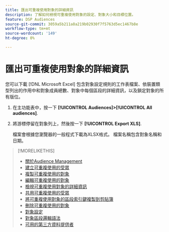```yaml
---
title: 匯出可重複使用對象的詳細資訊
description: 了解如何檢視可重複使用對象的設定、對象大小和目標位置。
feature: DSP Audiences
source-git-commit: 3059a5b211a8a219b02930f7f5763d5ec1467b8e
workflow-type: tm+mt
source-wordcount: '149'
ht-degree: 0%

---
```


# 匯出可重複使用對象的詳細資訊

您可以下載 [!DNL Microsoft Excel] 包含對象設定規則的工作表檔案、依裝置類型列出的作用中和對象成員總數、對象中每個區段的詳細資訊，以及鎖定對象的所有版位。

1. 在主功能表中，按一下 **[!UICONTROL Audiences]>[!UICONTROL All audiences]**.

1. 將游標停留在對象列上，然後按一下 **[!UICONTROL Export XLS]**.

   檔案會根據您瀏覽器的一般程式下載為XLSX格式。 檔案名稱包含對象名稱和日期。

>[!MORELIKETHIS]
>
>* [關於Audience Management](audience-about.md)
>* [建立可重複使用的受眾](reusable-audience-create.md)
>* [複製可重複使用的對象](reusable-audience-duplicate.md)
>* [編輯可重複使用的對象](reusable-audience-edit.md)
>* [檢視可重複使用對象的詳細資訊](reusable-audience-view-details.md)
>* [共用可重複使用的受眾](reusable-audience-share.md)
>* [將可重複使用對象的區段索引鍵複製到剪貼簿](reusable-audience-clipboard.md)
>* [刪除可重複使用的對象](reusable-audience-delete.md)
>* [對象設定](audience-settings.md)
>* [對象區段邏輯語法](audience-segment-logic-syntax.md)
>* [可用的第三方資料提供者](third-party-data-providers.md)

